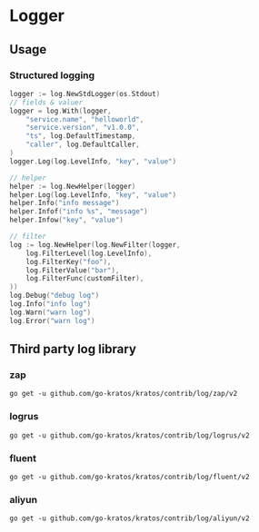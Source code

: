 # Logger

## Usage

### Structured logging

```go
logger := log.NewStdLogger(os.Stdout)
// fields & valuer
logger = log.With(logger,
    "service.name", "helloworld",
    "service.version", "v1.0.0",
    "ts", log.DefaultTimestamp,
    "caller", log.DefaultCaller,
)
logger.Log(log.LevelInfo, "key", "value")

// helper
helper := log.NewHelper(logger)
helper.Log(log.LevelInfo, "key", "value")
helper.Info("info message")
helper.Infof("info %s", "message")
helper.Infow("key", "value")

// filter
log := log.NewHelper(log.NewFilter(logger,
	log.FilterLevel(log.LevelInfo),
	log.FilterKey("foo"),
	log.FilterValue("bar"),
	log.FilterFunc(customFilter),
))
log.Debug("debug log")
log.Info("info log")
log.Warn("warn log")
log.Error("warn log")
```

## Third party log library

### zap

```shell
go get -u github.com/go-kratos/kratos/contrib/log/zap/v2
```
### logrus

```shell
go get -u github.com/go-kratos/kratos/contrib/log/logrus/v2
```

### fluent

```shell
go get -u github.com/go-kratos/kratos/contrib/log/fluent/v2
```

### aliyun

```shell
go get -u github.com/go-kratos/kratos/contrib/log/aliyun/v2
```